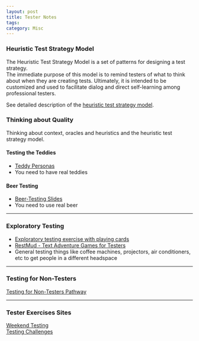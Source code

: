 ```yaml
---
layout: post
title: Tester Notes
tags: 
category: Misc
---
```


### Heuristic Test Strategy Model  

The Heuristic Test Strategy Model is a set of patterns for designing a test strategy.  
The immediate purpose of this model is to remind testers of what to think about when they are creating tests. 
Ultimately, it is intended to be customized and used to facilitate dialog and direct self-learning among professional testers. 

See detailed description of the <a href="{{ site.url }}/assets/documents/heuristic-test-strategy-model.pdf">heuristic test strategy model</a>.  

### Thinking about Quality

Thinking about context, oracles and heuristics and the heuristic test strategy model.  

#### Testing the Teddies 

- <a href="{{ site.url }}/assets/documents/Teddy-Tests.zip">Teddy Personas</a>  
- You need to have real teddies 

#### Beer Testing  

- <a href="{{ site.url }}/assets/documents/Beer-Testing.pptx">Beer-Testing Slides</a>  
- You need to use real beer  

--------------------------------------------------------------------------------------------

### Exploratory Testing  

- <a href="{{ site.url }}/assets/documents/exploratory-testing-with-playing-cards.pdf">Exploratory testing exercise with playing cards</a>  
- [RestMud - Text Adventure Games for Testers](http://compendiumdev.co.uk/)  
- General testing things like coffee machines, projectors, air conditioners, etc to get people in a different headspace

--------------------------------------------------------------------------------------------

### Testing for Non-Testers   

[Testing for Non-Testers Pathway](http://katrinatester.blogspot.co.nz/2015/11/testing-for-non-testers-pathway.html)  

--------------------------------------------------------------------------------------------

### Tester Exercises Sites

[Weekend Testing](http://weekendtesting.com/)  
[Testing Challenges](http://testing-challenges.org/)  
